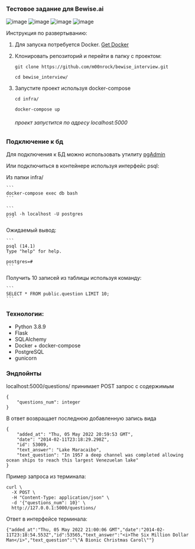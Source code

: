 ### Тестовое задание для Bewise.ai

![image](https://img.shields.io/badge/Python-FFD43B?style=for-the-badge&logo=python&logoColor=blue) ![image](https://img.shields.io/badge/Flask-000000?style=for-the-badge&logo=flask&logoColor=white) ![image](https://img.shields.io/badge/PostgreSQL-316192?style=for-the-badge&logo=postgresql&logoColor=white) ![image](https://img.shields.io/badge/Docker-2CA5E0?style=for-the-badge&logo=docker&logoColor=white)


Инструкция по развертыванию:
1. Для запуска потребуется Docker. [Get Docker](https://docs.docker.com/get-docker/)

2. Клонировать репозиторий и перейти в папку с проектом:
    ```
    git clone https://github.com/m00nrock/bewise_interview.git
    ```

    ```
    cd bewise_interview/
    ```

3. Запустите проект используя docker-compose
    ```
    cd infra/
    ```
    
    ```
    docker-compose up
    ```
    ###### проект запустится по адресу localhost:5000

### Подключение к бд

Для подключения к БД можно использовать утилиту [pgAdmin](https://www.pgadmin.org/download/)

Или подключиться в контейнере используя интерфейс psql:

Из папки infra/

    ```
    docker-compose exec db bash
    ```
    
    ```
    psql -h localhost -U postgres
    ```

Ожидаемый вывод:

    ```
    psql (14.1)
    Type "help" for help.
    
    postgres=#
    ```
    
Получить 10 записей из таблицы используя команду:

    ```
    SELECT * FROM public.question LIMIT 10;
    ```

### Технологии:
- Python 3.8.9
- Flask
- SQLAlchemy
- Docker + docker-compose
- PostgreSQL
- gunicorn

### Эндпойнты

localhost:5000/questions/ принимает POST запрос с содержимым
```
{
    "questions_num": integer
}
```

В ответ возвращает последнюю добавленную запись вида

```
{
    "added_at": "Thu, 05 May 2022 20:59:53 GMT",
    "date": "2014-02-11T23:18:29.298Z",
    "id": 53009,
    "text_answer": "Lake Maracaibo",
    "text_question": "In 1957 a deep channel was completed allowing ocean ships to reach this largest Venezuelan lake"
}
```

Пример запроса из терминала:

```
curl \
  -X POST \
  -H "Content-Type: application/json" \
  -d '{"questions_num": 10}' \
  http://127.0.0.1:5000/questions/
```

Ответ в интерфейсе терминала:

```
{"added_at":"Thu, 05 May 2022 21:00:06 GMT","date":"2014-02-11T23:18:54.553Z","id":53565,"text_answer":"<i>The Six Million Dollar Man</i>","text_question":"\"A Bionic Christmas Carol\""}
```
